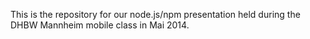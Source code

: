 This is the repository for our node.js/npm presentation held during the DHBW Mannheim mobile class in Mai 2014.